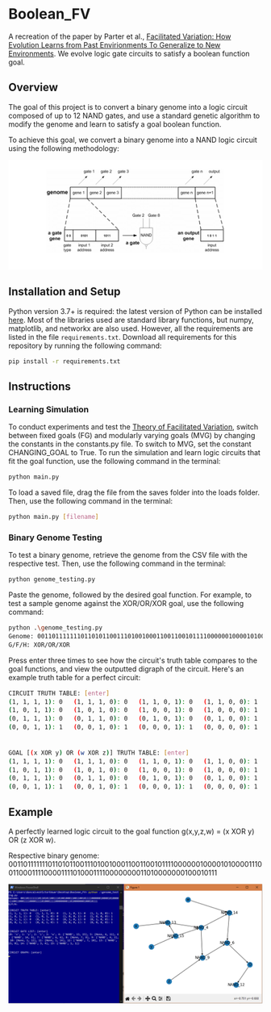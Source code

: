 # Boolean_FV
A recreation of the paper by Parter et al., [Facilitated Variation: How Evolution Learns from Past Envirionments To Generalize to New Environments](https://journals.plos.org/ploscompbiol/article?id=10.1371/journal.pcbi.1000206). We evolve logic gate circuits to satisfy a boolean function goal.

## Overview
The goal of this project is to convert a binary genome into a logic circuit composed of up to 12 NAND gates, and use a standard genetic algorithm to modify the genome and learn to satisfy a goal boolean function.

To achieve this goal, we convert a binary genome into a NAND logic circuit using the following methodology:

<img src='binary_encoding.png' width='800'/>

## Installation and Setup
Python version 3.7+ is required: the latest version of Python can be installed [here](https://www.python.org/downloads/). Most of the libraries used are standard library functions, but numpy, matplotlib, and networkx are also used. However, all the requirements are listed in the file `requirements.txt`. Download all requirements for this repository by running the following command:
```bash
pip install -r requirements.txt
```

## Instructions
### Learning Simulation
To conduct experiments and test the [Theory of Facilitated Variation](https://www.pnas.org/doi/10.1073/pnas.0701035104#:~:text=In%20answer%2C%20the%20theory%20of,variety%20of%20regulatory%20targets%20for), switch between fixed goals (FG) and modularly varying goals (MVG) by changing the constants in the constants.py file. To switch to MVG, set the constant CHANGING_GOAL to True. To run the simulation and learn logic circuits that fit the goal function, use the following command in the terminal:

```bash
python main.py
```

To load a saved file, drag the file from the saves folder into the loads folder. Then, use the following command in the terminal:
```bash
python main.py [filename]
```

### Binary Genome Testing
To test a binary genome, retrieve the genome from the CSV file with the respective test. Then, use the following command in the terminal:
```bash
python genome_testing.py
```

Paste the genome, followed by the desired goal function. For example, to test a sample genome against the XOR/OR/XOR goal, use the following command:
```bash
python .\genome_testing.py
Genome: 0011011111110110101100111010010001100110010111100000010000101000011100110001111000011110100011110000000011010000000100010111
G/F/H: XOR/OR/XOR
```
Press enter three times to see how the circuit's truth table compares to the goal functions, and view the outputted digraph of the circuit. Here's an example truth table for a perfect circuit:
```bash
CIRCUIT TRUTH TABLE: [enter]
(1, 1, 1, 1): 0   (1, 1, 1, 0): 0   (1, 1, 0, 1): 0   (1, 1, 0, 0): 1
(1, 0, 1, 1): 0   (1, 0, 1, 0): 0   (1, 0, 0, 1): 0   (1, 0, 0, 0): 1
(0, 1, 1, 1): 0   (0, 1, 1, 0): 0   (0, 1, 0, 1): 0   (0, 1, 0, 0): 1
(0, 0, 1, 1): 1   (0, 0, 1, 0): 1   (0, 0, 0, 1): 1   (0, 0, 0, 0): 1


GOAL [(x XOR y) OR (w XOR z)] TRUTH TABLE: [enter]
(1, 1, 1, 1): 0   (1, 1, 1, 0): 0   (1, 1, 0, 1): 0   (1, 1, 0, 0): 1
(1, 0, 1, 1): 0   (1, 0, 1, 0): 0   (1, 0, 0, 1): 0   (1, 0, 0, 0): 1
(0, 1, 1, 1): 0   (0, 1, 1, 0): 0   (0, 1, 0, 1): 0   (0, 1, 0, 0): 1
(0, 0, 1, 1): 1   (0, 0, 1, 0): 1   (0, 0, 0, 1): 1   (0, 0, 0, 0): 1
```

## Example
A perfectly learned logic circuit to the goal function g(x,y,z,w) = (x XOR y) OR (z XOR w).

Respective binary genome: 0011011111110110101100111010010001100110010111100000010000101000011100110001111000011110100011110000000011010000000100010111

<img src='perfect_fit_XOR_OR_XOR_circuit.PNG' width='1000' />
